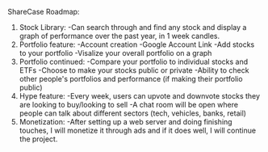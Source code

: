 ShareCase Roadmap:

1) Stock Library:
-Can search through and find any stock and display a graph of performance over the past year, in 1 week candles.
2) Portfolio feature:
-Account creation
-Google Account Link
-Add stocks to your portfolio
-Visalize your overall portfolio on a graph
3) Portfolio continued:
-Compare your portfolio to individual stocks and ETFs
-Choose to make your stocks public or private
-Ability to check other people's portfolios and performance (if making their portfolio public)
3) Hype feature:
-Every week, users can upvote and downvote stocks they are looking to buy/looking to sell
-A chat room will be open where people can talk about different sectors (tech, vehicles, banks, retail)
4) Monetization:
-After setting up a web server and doing finishing touches, I will monetize it through ads and if it does well, I will continue the project.
